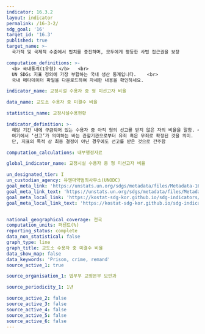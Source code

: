 ```yaml
---
indicator: 16.3.2
layout: indicator
permalink: /16-3-2/
sdg_goal: '16'
target_id: '16.3'
published: true
target_name: >-
  국가적 및 국제적 수준에서 법치를 증진하며, 모두에게 평등한 사법 접근권을 보장

computation_definitions: >-
  <b> 국내통계(1유형) </b>   <br>
  UN SDGs 지표 정의에 가장 부합하는 국내 생산 통계입니다.    <br>
  국내 메타데이터 파일을 다운로드하여 자세한 내용을 확인하세요.

indicator_name: 교정시설 수용자 중 형 미선고자 비율

data_name: 교도소 수용자 중 미결수 비율

statistics_name: 교정시설수용현황

indicator_definition: >-
  해당 기간 내에 구금되어 있는 수용자 중 아직 형의 선고를 받지 않은 자의 비율을 말함. <br>
  여기에서 ‘선고’가 의미하는 바는 관할기관으로부터 유죄 혹은 무죄로 확정된 것을 의미.
  단, 지표의 목적 상 최종 결정이 아닌 경우에도 선고를 받은 것으로 간주함

computation_calculations: 내부행정자료

global_indicator_name: 교정시설 수용자 중 형 미선고자 비율

un_designated_tier: I
un_custodian_agency: 유엔마약범죄사무소(UNODC)
goal_meta_link: 'https://unstats.un.org/sdgs/metadata/files/Metadata-16-03-02.pdf'
goal_meta_link_text: 'https://unstats.un.org/sdgs/metadata/files/Metadata-16-03-02.pdf'
goal_meta_local_link: 'https://kostat-sdg-kor.github.io/sdg-indicators/public/data/Metadata-16-03-02_KOR.pdf'
goal_meta_local_link_text: 'https://kostat-sdg-kor.github.io/sdg-indicators/public/data/Metadata-16-03-02_KOR.pdf'


national_geographical_coverage: 전국
computation_units: 퍼센트(%)
reporting_status: complete
data_non_statistical: false
graph_type: line
graph_title: 교도소 수용자 중 미결수 비율
data_show_map: false
data_keywords: 'Prison, crime, remand'
source_active_1: true

source_organisation_1: 법무부 교정본부 보안과

source_periodicity_1: 1년

source_active_2: false
source_active_3: false
source_active_4: false
source_active_5: false
source_active_6: false
---
```


